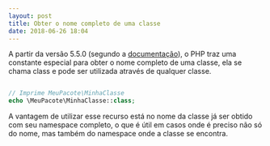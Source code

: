 ```yaml
---
layout: post
title: Obter o nome completo de uma classe
date: 2018-06-26 18:04
---
```


A partir da versão 5.5.0 (segundo a [documentação](http://php.net/manual/en/language.oop5.constants.php)), o PHP traz uma constante especial para obter o nome completo de uma classe, ela se chama class e pode ser utilizada através de qualquer classe.

```php

// Imprime MeuPacote\MinhaClasse
echo \MeuPacote\MinhaClasse::class; 

```

A vantagem de utilizar esse recurso está no nome da classe já ser obtido com seu namespace completo, o que é útil em casos onde é preciso não só do nome, mas também do namespace onde a classe se encontra.
